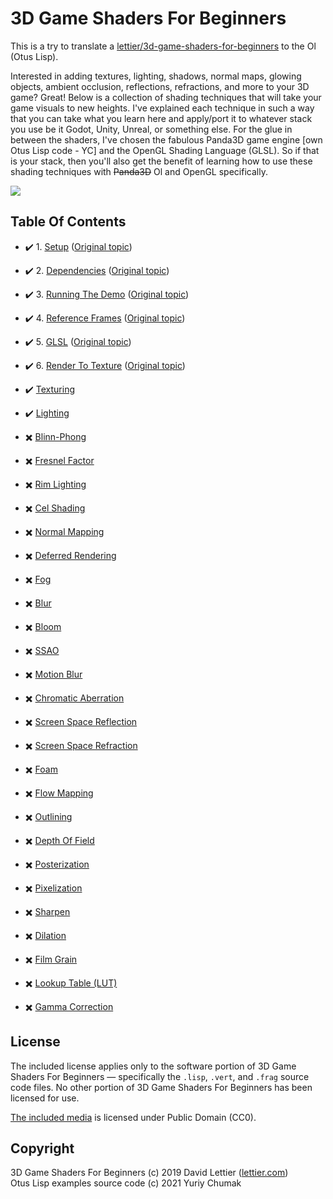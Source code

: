 3D Game Shaders For Beginners
=============================

This is a try to translate a [lettier/3d-game-shaders-for-beginners](https://github.com/lettier/3d-game-shaders-for-beginners) to the Ol (Otus Lisp).

Interested in adding
textures,
lighting,
shadows,
normal maps,
glowing objects,
ambient occlusion,
reflections,
refractions,
and more to your 3D game?
Great!
Below is a collection of shading techniques that will take your game visuals to new heights.
I've explained each technique in such a way that you can take what you learn here and apply/port it to
whatever stack you use be it Godot, Unity, Unreal, or something else.
For the glue in between the shaders,
I've chosen the fabulous Panda3D game engine [own Otus Lisp code - YC] and the OpenGL Shading Language (GLSL).
So if that is your stack, then you'll also get the benefit of learning how to use these
shading techniques with ~~Panda3D~~ Ol and OpenGL specifically.

![](https://i.imgur.com/Ck7qf3D.png)
## Table Of Contents

- :heavy_check_mark: 1. [Setup](sections/1.setup.md)
    ([Original topic](https://github.com/lettier/3d-game-shaders-for-beginners/blob/master/sections/setup.md))
- :heavy_check_mark: 2. [Dependencies](sections/2.dependencies.md)
    ([Original topic](https://github.com/lettier/3d-game-shaders-for-beginners/blob/master/sections/building-the-demo.md))
- :heavy_check_mark: 3. [Running The Demo](sections/3.running-the-demo.md)
    ([Original topic](https://github.com/lettier/3d-game-shaders-for-beginners/blob/master/sections/running-the-demo.md))

- :heavy_check_mark: 4. [Reference Frames](sections/4.reference-frames.md)
    ([Original topic](https://github.com/lettier/3d-game-shaders-for-beginners/blob/master/sections/reference-frames.md))
- :heavy_check_mark: 5. [GLSL](sections/5.glsl.md)
    ([Original topic](https://github.com/lettier/3d-game-shaders-for-beginners/blob/master/sections/glsl.md))
- :heavy_check_mark: 6. [Render To Texture](sections/6.render-to-texture.md)
    ([Original topic](https://github.com/lettier/3d-game-shaders-for-beginners/blob/master/sections/render-to-texture.md))

- :heavy_check_mark: [Texturing](https://github.com/lettier/3d-game-shaders-for-beginners/blob/master/sections/texturing.md)
- :heavy_check_mark: [Lighting](https://github.com/lettier/3d-game-shaders-for-beginners/blob/master/sections/lighting.md)

- :heavy_multiplication_x: [Blinn-Phong](https://github.com/lettier/3d-game-shaders-for-beginners/blob/master/sections/blinn-phong.md)
- :heavy_multiplication_x: [Fresnel Factor](https://github.com/lettier/3d-game-shaders-for-beginners/blob/master/sections/fresnel-factor.md)
- :heavy_multiplication_x: [Rim Lighting](https://github.com/lettier/3d-game-shaders-for-beginners/blob/master/sections/rim-lighting.md)
- :heavy_multiplication_x: [Cel Shading](https://github.com/lettier/3d-game-shaders-for-beginners/blob/master/sections/cel-shading.md)
- :heavy_multiplication_x: [Normal Mapping](https://github.com/lettier/3d-game-shaders-for-beginners/blob/master/sections/normal-mapping.md)
- :heavy_multiplication_x: [Deferred Rendering](https://github.com/lettier/3d-game-shaders-for-beginners/blob/master/sections/deferred-rendering.md)
- :heavy_multiplication_x: [Fog](https://github.com/lettier/3d-game-shaders-for-beginners/blob/master/sections/fog.md)
- :heavy_multiplication_x: [Blur](https://github.com/lettier/3d-game-shaders-for-beginners/blob/master/sections/blur.md)
- :heavy_multiplication_x: [Bloom](https://github.com/lettier/3d-game-shaders-for-beginners/blob/master/sections/bloom.md)
- :heavy_multiplication_x: [SSAO](https://github.com/lettier/3d-game-shaders-for-beginners/blob/master/sections/ssao.md)
- :heavy_multiplication_x: [Motion Blur](https://github.com/lettier/3d-game-shaders-for-beginners/blob/master/sections/motion-blur.md)
- :heavy_multiplication_x: [Chromatic Aberration](https://github.com/lettier/3d-game-shaders-for-beginners/blob/master/sections/chromatic-aberration.md)
- :heavy_multiplication_x: [Screen Space Reflection](https://github.com/lettier/3d-game-shaders-for-beginners/blob/master/sections/screen-space-reflection.md)
- :heavy_multiplication_x: [Screen Space Refraction](https://github.com/lettier/3d-game-shaders-for-beginners/blob/master/sections/screen-space-refraction.md)
- :heavy_multiplication_x: [Foam](https://github.com/lettier/3d-game-shaders-for-beginners/blob/master/sections/foam.md)
- :heavy_multiplication_x: [Flow Mapping](https://github.com/lettier/3d-game-shaders-for-beginners/blob/master/sections/flow-mapping.md)
- :heavy_multiplication_x: [Outlining](https://github.com/lettier/3d-game-shaders-for-beginners/blob/master/sections/outlining.md)
- :heavy_multiplication_x: [Depth Of Field](https://github.com/lettier/3d-game-shaders-for-beginners/blob/master/sections/depth-of-field.md)
- :heavy_multiplication_x: [Posterization](https://github.com/lettier/3d-game-shaders-for-beginners/blob/master/sections/posterization.md)
- :heavy_multiplication_x: [Pixelization](https://github.com/lettier/3d-game-shaders-for-beginners/blob/master/sections/pixelization.md)
- :heavy_multiplication_x: [Sharpen](https://github.com/lettier/3d-game-shaders-for-beginners/blob/master/sections/sharpen.md)
- :heavy_multiplication_x: [Dilation](https://github.com/lettier/3d-game-shaders-for-beginners/blob/master/sections/dilation.md)
- :heavy_multiplication_x: [Film Grain](https://github.com/lettier/3d-game-shaders-for-beginners/blob/master/sections/film-grain.md)
- :heavy_multiplication_x: [Lookup Table (LUT)](https://github.com/lettier/3d-game-shaders-for-beginners/blob/master/sections/lookup-table.md)
- :heavy_multiplication_x: [Gamma Correction](https://github.com/lettier/3d-game-shaders-for-beginners/blob/master/sections/gamma-correction.md)

## License

The included license applies only to the software portion of 3D Game Shaders For Beginners —
specifically the `.lisp`, `.vert`, and `.frag` source code files.
No other portion of 3D Game Shaders For Beginners has been licensed for use.

[The included media](https://opengameart.org/content/lowpoly-medieval-village-pack) is licensed under Public Domain (CC0).

## Copyright

3D Game Shaders For Beginners (c) 2019 David Lettier ([lettier.com](https://www.lettier.com))
<br>
Otus Lisp examples source code (c) 2021 Yuriy Chumak
